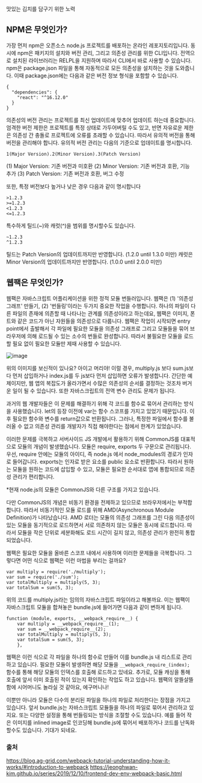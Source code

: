 맛있는 김치를 담구기 위한 노력

## NPM은 무엇인가?

가장 먼저 npm은 오픈소스 node.js 프로젝트를 배포하는 온라인 레포지토리입니다. 동시에 npm은 패키지의 설치와 버전 관리, 그리고 의존성 관리를 위한 CLI입니다. 전역으로 설치된 라이브러리는 RELPL을 지원하며 따라서 CLI에서 바로 사용할 수 있습니다. npm은 package.json 파일을 통해 자동적으로 모든 의존성을 설치하는 것을 도와줍니다. 이때 package.json에는 다음과 같은 버전 정보 형식을 포함할 수 있습니다.

```
{
  "dependencies": {
    "react": "^16.12.0"
  }
}
```

의존성의 버전 관리는 프로젝트를 최신 업데이트에 맞추어 업데이트 하는데 중요합니다. 엄격한 버전 제한은 프로젝트를 특정 상태로 가두어버릴 수도 있고, 반면 자유로운 제한은 의존성 간 충돌로 프로젝트에 오류를 초래할 수 있습니다. 따라서 유의적 버전을 통해 버전을 관리해야 합니다. 유의적 버전 관리는 다음의 기준으로 업데이트를 명시합니다.

``1(Major Version).2(Minor Version).3(Patch Version)``

  (1) Major Version: 기존 버전과 미호환
  (2) Minor Version: 기존 버전과 호환, 기능 추가
  (3) Patch Version: 기존 버전과 호환, 버그 수정
 
 또한, 특정 버전보다 높거나 낮은 경우 다음과 같이 명시합니다
 
```
>1.2.3
>=1.2.3
<1.2.3
<=1.2.3

```
특수하게 틸드(~)와 캐럿(^)을 범위를 명시할수도 있습니다.
```
~1.2.3
^1.2.3
```
틸드는 Patch Version의 업데이트까지만 반영합니다. (1.2.0 until 1.3.0 미만) 
캐럿은 Minor Version의 업데이트까지만 반영합니다. (1.0.0 until 2.0.0 미만)

## 웹팩은 무엇인가?

웹팩은 자바스크립트 어플리케이션을 위한 정적 모듈 번들러입니다. 웹팩은 (1) '의존성 그래프' 만들기, (2) '번들링'이라는 두가지 중요한 작업을 수행합니다. 하나의 파일이 다른 파일의 존재에 의존할 때 나타나는 관계를 의존성이라고 하는데요, 웹팩은 이미지, 폰트와 같은 코드가 아닌 자원들을 의존성으로 다룹니다. 웹팩은 작업이 시작되면 entry point에서 출발해서 각 파일에 필요한 모듈을 의존성 그래프로 그리고 모듈들을 묶어 브라우저에 의해 로드될 수 있는 소수의 번들로 완성합니다. 따라서 불필요한 모듈을 로드할 필요 없이 필요한 모듈만 제때 사용할 수 있습니다.

![image](https://user-images.githubusercontent.com/75231844/170634212-ebb65cdd-4896-4a33-9725-a2b4c1a0fa5f.png)

위의 이미지를 보신적이 있나요? 아이고 머리야! 이럴 경우, multiply.js 보다 sum.js보다 먼저 삽입하거나 index.js를 두 js보다 먼저 삽입하면 오류가 발생합니다. 간단한 예제이지만, 웹 앱의 복잡도가 올라가면서 수많은 의존성의 순서를 결정하는 것조차 버거운 일이 될 수 있습니다. 또한 자바스크립트의 전역 변수 관리도 문제가 됩니다. 

과거의 웹 개발자들은 이 문제를 해결하기 위해 각 코드를 함수로 묶어서 관리하는 방식을 사용했습니다. let의 등장 이전에 var는 함수 스코프를 가지고 있었기 때문입니다. 이후 필요한 함수와 변수를 return값으로 반환됩니다. 그러나, 특정한 파일에서 함수를 불러올 수 없고 의존성 관리를 개발자가 직접 해야한다는 점에서 한계가 있었습니다.

이러한 문제를 극복하고 서버사이드 JS 개발에서 활용하기 위해 CommonJS를 대표적으로 모듈의 개념이 발생했습니다. 모듈은 require, exports 두 구문으로 관리됩니다. 우선, require 안에는 모듈의 아이디, 즉 node.js 에서 node_modules의 경로가 인자로 들어갑니다. exports는 인자로 받은 요소를 public 요소로 반환합니다. 따라서 원하는 모듈을 원하는 코드에 삽입할 수 있고, 모듈은 필요한 순서대로 앱에 통합되므로 의존성 관리가 편리합니다. 

*현재 node.js의 모듈은 CommonJS와 다른 구조를 가지고 있습니다.

다만 CommonJS의 개념은 비동기 환경을 전제하고 있으므로 브라우저에서는 부적합합니다. 따라서 비동기적인 모듈 로드를 위해 AMD(Asynchronous Module Definition)가 나타났습니다. AMD 로더는 모듈의 의존성 그래프를 그린 다음 의존성이 있는 모듈을 동기적으로 로드하면서 서로 의존하지 않는 모듈은 동시에 로드합니다. 따라서 모듈을 작은 단위로 세분화해도 로드 시간이 길지 않고, 의존성 관리가 완전히 통합되었습니다.

웹팩은 필요한 모듈을 올바른 스코프 내에서 사용하며 이러한 문제들을 극복합니다. 그렇다면 어떤 식으로 웹팩은 이런 마법을 부리는 걸까요?

```
var multiply = require('./multiply');
var sum = require('./sum');
var totalMultiply = multiply(5, 3);
var totalSum = sum(5, 3);
```

위의 코드를 multiply.js라는 임의의 자바스크립트 파일이라고 해볼까요. 이는 웹팩이 자바스크립트 모듈을 합쳐놓은 bundle.js에 들어가면 다음과 같이 변하게 됩니다.

```
function (module, exports, __webpack_require__) {
    var multiply = __webpack_require__(1);
    var sum = __webpack_require__(2);
    var totalMultiply = multiply(5, 3);
    var totalSum = sum(5, 3);
    },
```

웹팩은 이런 식으로 각 파일을 하나의 함수로 만들어 이를 bundle.js 내 리스트로 관리하고 있습니다. 필요한 모듈이 발생하면 해당 모듈을 ``__webpack_require_(index);`` 함수를 통해 해당 모듈의 인덱스를 호출해 로드하고 있네요. 추가로, 모듈 캐싱을 통해 호출에 앞서 이미 호출된 적이 있는지 확인하는 작업도 하고 있습니다. 웹팩의 알뜰살뜰함에 시어머니도 놀라실 것 같아요, 에구머니나!

이뿐만 아니라 모듈은 다수의 분리된 파일을 하나의 파일로 처리한다는 장점을 가지고 있습니다. 앞서 bundle.js는 자바스크립트 모듈들을 하나의 파일로 묶어서 관리하고 있지요. 또는 다양한 설정을 통해 번들링되는 방식을 조절할 수도 있습니다. 예를 들어 작은 이미지를 inlined image로 인코딩해 bundle.js에 묶어서 배포하거나 코드를 난독화 할수도 있습니다. 기대가 되네요.

### 출처
https://blog.ag-grid.com/webpack-tutorial-understanding-how-it-works/#introduction-to-webpack
https://jeonghwan-kim.github.io/series/2019/12/10/frontend-dev-env-webpack-basic.html
